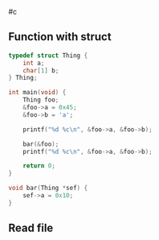 #c 
## Function with struct
```c
typedef struct Thing {
	int a;
	char[1] b;
} Thing;

int main(void) {
	Thing foo;
	&foo->a = 0x45;
	&foo->b = 'a';

	printf("%d %c\n", &foo->a, &foo->b);

	bar(&foo);
	printf("%d %c\n", &foo->a, &foo->b);

	return 0;
}

void bar(Thing *sef) {
	sef->a = 0x10;
}
```

## Read file
```c

```